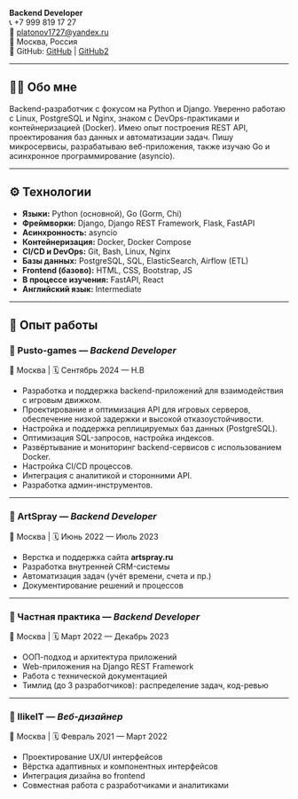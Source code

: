 
**Backend Developer**  
📞 +7 999 819 17 27  
📧 platonov1727@yandex.ru  
📍 Москва, Россия  
🐙 GitHub: [GitHub](https://github.com/platonovserg) | [GitHub2]( https://github.com/platonov1727)

---
## 🧑‍💻 Обо мне

Backend-разработчик с фокусом на Python и Django. Уверенно работаю с Linux, PostgreSQL и Nginx, знаком с DevOps-практиками и контейнеризацией (Docker). Имею опыт построения REST API, проектирования баз данных и автоматизации задач. Пишу микросервисы, разрабатываю веб-приложения, также изучаю Go и асинхронное программирование (asyncio).

---
## ⚙️ Технологии

- **Языки:** Python (основной), Go (Gorm, Chi)
- **Фреймворки:** Django, Django REST Framework, Flask, FastAPI
- **Асинхронность:** asyncio
- **Контейнеризация:** Docker, Docker Compose
- **CI/CD и DevOps:** Git, Bash, Linux, Nginx
- **Базы данных:** PostgreSQL, SQL, ElasticSearch, Airflow (ETL)
- **Frontend (базово):** HTML, CSS, Bootstrap, JS
- **В процессе изучения:** FastAPI, React
- **Английский язык:** Intermediate
---
## 💼 Опыт работы

### 🎯 Pusto-games — *Backend Developer*  
📍 Москва | 🗓️ Сентябрь 2024 — Н.В
- Разработка и поддержка backend-приложений для взаимодействия с игровым движком.  
- Проектирование и оптимизация API для игровых серверов, обеспечение низкой задержки и высокой отказоустойчивости.  
- Настройка и поддержка реплицируемых баз данных (PostgreSQL).  
- Оптимизация SQL-запросов, настройка индексов.  
- Развёртывание и мониторинг backend-сервисов с использованием Docker.  
- Настройка CI/CD процессов.  
- Интеграция с аналитикой и сторонними API.  
- Разработка админ-инструментов.
---
### 🎯 ArtSpray — *Backend Developer*  
📍 Москва | 🗓️ Июнь 2022 — Июль 2023  
- Верстка и поддержка сайта **artspray.ru**  
- Разработка внутренней CRM-системы  
- Автоматизация задач (учёт времени, счета и пр.)  
- Документирование решений и процессов
---
### 🎯 Частная практика — *Backend Developer*  
📍 Москва | 🗓️ Март 2022 — Декабрь 2023  
- ООП-подход и архитектура приложений  
- Web-приложения на Django REST Framework  
- Работа с технической документацией  
- Тимлид (до 3 разработчиков): распределение задач, код-ревью
---
### 🎯 IlikeIT — *Веб-дизайнер*  
📍 Москва | 🗓️ Февраль 2021 — Март 2022  
- Проектирование UX/UI интерфейсов  
- Вёрстка адаптивных и компонентных интерфейсов  
- Интеграция дизайна во frontend  
- Совместная работа с разработчиками и аналитиками  
